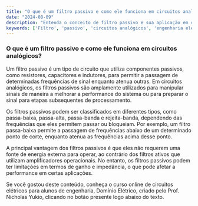 ```yaml
---
title: "O que é um filtro passivo e como ele funciona em circuitos analógicos?"
date: "2024-08-09"
description: "Entenda o conceito de filtro passivo e sua aplicação em circuitos analógicos."
keywords: ['Filtro', 'passivo', 'circuitos analógicos', 'engenharia elétrica']
---
```


### O que é um filtro passivo e como ele funciona em circuitos analógicos?

Um filtro passivo é um tipo de circuito que utiliza componentes passivos, como resistores, capacitores e indutores, para permitir a passagem de determinadas frequências de sinal enquanto atenua outras. Em circuitos analógicos, os filtros passivos são amplamente utilizados para manipular sinais de maneira a melhorar a performance do sistema ou para preparar o sinal para etapas subsequentes de processamento.

Os filtros passivos podem ser classificados em diferentes tipos, como passa-baixa, passa-alta, passa-banda e rejeita-banda, dependendo das frequências que eles permitem passar ou bloqueiam. Por exemplo, um filtro passa-baixa permite a passagem de frequências abaixo de um determinado ponto de corte, enquanto atenua as frequências acima desse ponto.

A principal vantagem dos filtros passivos é que eles não requerem uma fonte de energia externa para operar, ao contrário dos filtros ativos que utilizam amplificadores operacionais. No entanto, os filtros passivos podem ter limitações em termos de ganho e impedância, o que pode afetar a performance em certas aplicações.

Se você gostou deste conteúdo, conheça o curso online de circuitos elétricos para alunos de engenharia, Domínio Elétrico, criado pelo Prof. Nicholas Yukio, clicando no botão presente logo abaixo do texto.